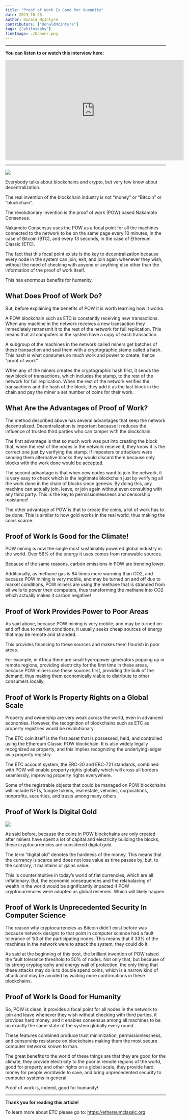 ```yaml
---
title: "Proof of Work Is Good for Humanity"
date: 2023-10-26
author: Donald McIntyre
contributors: ["DonaldMcIntyre"]
tags: ["philosophy"]
linkImage: ./banner.png
---
```


---
**You can listen to or watch this interview here:**

<iframe width="560" height="315" src="https://www.youtube.com/embed/4SxRr3IFDZo?si=-X-Icy-ecgqZLKoh" title="YouTube video player" frameborder="0" allow="accelerometer; autoplay; clipboard-write; encrypted-media; gyroscope; picture-in-picture; web-share" allowfullscreen></iframe>

---

![](banner.png)

Everybody talks about blockchains and crypto, but very few know about decentralization.

The real invention of the blockchain industry is not “money” or “Bitcoin” or “blockchain”.

The revolutionary invention is the proof of work (POW) based Nakamoto Consensus. 

Nakamoto Consensus uses the POW as a focal point for all the machines connected to the network to be on the same page every 10 minutes, in the case of Bitcoin (BTC), and every 13 seconds, in the case of Ethereum Classic (ETC).

The fact that this focal point exists is the key to decentralization because every node in the system can join, exit, and join again whenever they wish, without the need of checking with anyone or anything else other than the information of the proof of work itself.

This has enormous benefits for humanity.

## What Does Proof of Work Do?

But, before explaining the benefits of POW it is worth learning how it works.

A POW blockchain such as ETC is constantly receiving new transactions. When any machine in the network receives a new transaction they immediately retransmit it to the rest of the network for full replication. This means that all computers in the system have a copy of each transaction.

A subgroup of the machines in the network called miners get batches of these transaction and seal them with a cryptographic stamp called a hash. This hash is what consumes so much work and power to create, hence “proof of work”. 

When any of the miners creates the cryptographic hash first, it sends the new block of transactions, which includes the stamp, to the rest of the network for full replication. When the rest of the network verifies the transactions and the hash of the block, they add it as the last block in the chain and pay the miner a set number of coins for their work.

## What Are the Advantages of Proof of Work?

The method described above has several advantages that keep the network decentralized. Decentralization is important because it reduces the influence of trusted third parties who can tamper with the blockchain.

The first advantage is that so much work was put into creating the block that, when the rest of the nodes in the network receive it, they know it is the correct one just by verifying the stamp. If imposters or attackers were sending them alternative blocks they would discard them because only blocks with the work done would be accepted.

The second advantage is that when new nodes want to join the network, it is very easy to check which is the legitimate blockchain just by verifying all the work done in the chain of blocks since genesis. By doing this, any machine can actually join, leave, or join again without even consulting with any third party. This is the key to permissionlessness and censorship resistance!

The other advantage of POW is that to create the coins, a lot of work has to be done. This is similar to how gold works in the real world, thus making the coins scarce.

## Proof of Work Is Good for the Climate!

POW mining is now the single most sustainably powered global industry in the world. Over 56% of the energy it uses comes from renewable sources. 

Because of the same reasons, carbon emissions in POW are trending lower.

Additionally, as methane gas is 84 times more warming than CO2, and because POW mining is very mobile, and may be turned on and off due to market conditions, POW miners are using the methane that is stranded from oil wells to power their computers, thus transforming the methane into CO2 which actually makes it carbon negative!

## Proof of Work Provides Power to Poor Areas

As said above, because POW mining is very mobile, and may be turned on and off due to market conditions, it usually seeks cheap sources of energy that may be remote and stranded. 

This provides financing to these sources and makes them flourish in poor areas. 

For example, in Africa there are small hydropower generators popping up in remote regions, providing electricity for the first time in these areas, because POW miners use these sources first, providing the bulk of the demand, thus making them economically viable to distribute to other consumers locally.

## Proof of Work Is Property Rights on a Global Scale

Property and ownership are very weak across the world, even in advanced economies. However, the recognition of blockchains such as ETC as property registries would be revolutionary.

The ETC coin itself is the first asset that is possessed, held, and controlled using the Ethereum Classic POW blockchain. It is also widely legally recognized as property, and this implies recognizing the underlying ledger as a property registry.

The ETC account system, the ERC-20 and ERC-721 standards, combined with POW will enable property rights globally which will cross all borders seamlessly, improving property rights everywhere.

Some of the registrable objects that could be managed on POW blockchains will include NFTs, fungile tokens, real estate, vehicles, corporations, nonprofits, securities, and trusts among many others.

## Proof of Work Is Digital Gold

![](./1.png)

As said before, because the coins in POW blockchains are only created after miners have spent a lot of capital and electricity building the blocks, these cryptocurrencies are considered digital gold.

The term “digital old” denotes the hardness of the money. This means that the currency is scarce and does not lose value as time passes by, but, to the contrary, it maintains or gains value.

This is counterintuitive in today’s world of fiat currencies, which are all inflationary. But, the economic consequences and the relabalacing of wealth in the world would be significantly impacted if POW cryptocurrencies were adopted as global reserves. Which will likely happen.

## Proof of Work Is Unprecedented Security In Computer Science

The reason why cryptocurrencies as Bitcoin didn’t exist before was because network designs to that point in computer science had a fault tolerance of 1/3 of the participating nodes. This means that if 33% of the machines in the network were to attack the system, they could do it.

As said at the beginning of this post, the brilliant invention of POW raised the fault tolerance threshold to 50% of nodes. Not only that, but because of its strong cryptography and energy wall of protection, the only thing that these attacks may do is to double spend coins, which is a narrow kind of attack and may be avoided by waiting more confirmations in these blockchains.

## Proof of Work Is Good for Humanity

So, POW is clean, it provides a focal point for all nodes in the network to join and leave whenever they wish without checking with third parties, it provides hard money, and it enables consensus among all machines to be on exactly the same state of the system globally every round.

These features combined produce trust minimization, permissionlessness, and censorship resistance on blockchains making them the most secure computer networks known to man.

The great benefits to the world of these things are that they are good for the climate, they provide electricity to the poor in remote regions of the world, good for property and other rights on a global scale, they provide hard money for people worldwide to save, and bring unprecedented security to computer systems in general.

Proof of work is, indeed, good for humanity!

---

**Thank you for reading this article!**

To learn more about ETC please go to: https://ethereumclassic.org
